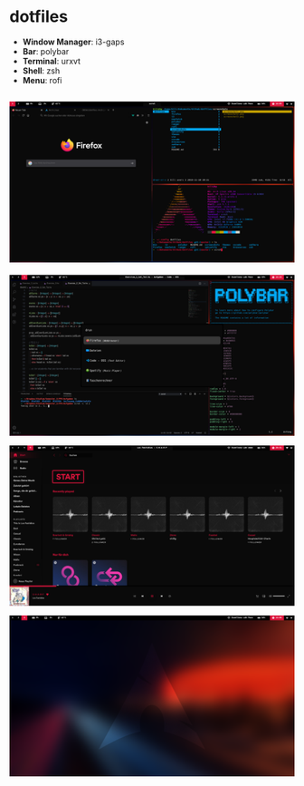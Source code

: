 # dotfiles

- **Window Manager**: i3-gaps
- **Bar**: polybar
- **Terminal**: urxvt
- **Shell**: zsh
- **Menu**: rofi

![Screenshot](https://github.com/089kili/dotfiles/blob/master/screenshots/screenshot1.png)
---

![Screenshot](https://github.com/089kili/dotfiles/blob/master/screenshots/screenshot2.png)

![Screenshot](https://github.com/089kili/dotfiles/blob/master/screenshots/screenshot3.png)

![Screenshot](https://github.com/089kili/dotfiles/blob/master/screenshots/screenshot4.png)

